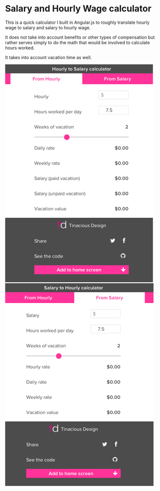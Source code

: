 # Salary and Hourly Wage calculator

This is a quick calculator I built in Angular.js to roughly translate hourly wage to salary and salary to hourly wage. 

It does not take into account benefits or other types of compensation but rather serves simply to do the math that would be involved to calculate hours worked. 

It takes into account vacation time as well.

![](screenshot-hourly.png)
![](screenshot-salary.png)